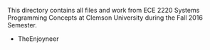 This directory contains all files and work from ECE 2220 Systems Programming Concepts 
at Clemson University during the Fall 2016 Semester.

- TheEnjoyneer
